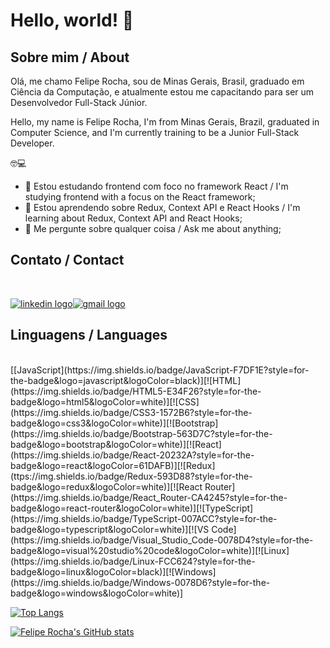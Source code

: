 # Hello, world! 👋

## Sobre mim / About

Olá, me chamo Felipe Rocha, sou de Minas Gerais, Brasil, graduado em Ciência da Computação, e atualmente estou me capacitando para ser um Desenvolvedor Full-Stack Júnior.

Hello, my name is Felipe Rocha, I'm from Minas Gerais, Brazil, graduated in Computer Science, and I'm currently training to be a Junior Full-Stack Developer.

:nerd_face::computer:

- 🔭 Estou estudando frontend com foco no framework React / I'm studying frontend with a focus on the React framework;
- 🌱 Estou aprendendo sobre Redux, Context API e React Hooks / I'm learning about Redux, Context API and React Hooks;
- 💬 Me pergunte sobre qualquer coisa / Ask me about anything;

## Contato / Contact

<br/>

<a href="https://www.linkedin.com/in/felipe-silva-rocha/">![linkedin logo](https://img.shields.io/badge/LinkedIn-0077B5?style=for-the-badge&logo=linkedin&logoColor=white)</a><a href="mailto: felipe.sr27@gmail.com"><img src="https://img.shields.io/badge/Gmail-D14836?style=for-the-badge&logo=gmail&logoColor=white" alt="gmail logo"/></a>

## Linguagens / Languages

<br/>
[[JavaScript](https://img.shields.io/badge/JavaScript-F7DF1E?style=for-the-badge&logo=javascript&logoColor=black)][![HTML](https://img.shields.io/badge/HTML5-E34F26?style=for-the-badge&logo=html5&logoColor=white)][![CSS](https://img.shields.io/badge/CSS3-1572B6?style=for-the-badge&logo=css3&logoColor=white)][![Bootstrap](https://img.shields.io/badge/Bootstrap-563D7C?style=for-the-badge&logo=bootstrap&logoColor=white)][![React](https://img.shields.io/badge/React-20232A?style=for-the-badge&logo=react&logoColor=61DAFB)][![Redux](ttps://img.shields.io/badge/Redux-593D88?style=for-the-badge&logo=redux&logoColor=white)][![React Router](https://img.shields.io/badge/React_Router-CA4245?style=for-the-badge&logo=react-router&logoColor=white)][![TypeScript](https://img.shields.io/badge/TypeScript-007ACC?style=for-the-badge&logo=typescript&logoColor=white)][![VS Code](https://img.shields.io/badge/Visual_Studio_Code-0078D4?style=for-the-badge&logo=visual%20studio%20code&logoColor=white)][![Linux](https://img.shields.io/badge/Linux-FCC624?style=for-the-badge&logo=linux&logoColor=black)][![Windows](https://img.shields.io/badge/Windows-0078D6?style=for-the-badge&logo=windows&logoColor=white)]
<br/>

[![Top Langs](https://github-readme-stats.vercel.app/api/top-langs/?username=feliperocha-dev&layout=compact&theme=tokyonight)](https://github.com/anuraghazra/github-readme-stats)

[![Felipe Rocha's GitHub stats](https://github-readme-stats.vercel.app/api?username=feliperocha-dev&theme=tokyonight)](https://github.com/anuraghazra/github-readme-stats)



